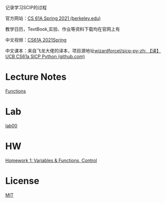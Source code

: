 记录学习SCIP的过程

官方网站：[CS 61A Spring 2021 (berkeley.edu)](https://inst.eecs.berkeley.edu/~cs61a/sp21/)

教学日历，TextBook,实验、作业等资料下载均在官网上有

中文视频：[CS61A 2021Spring](https://www.bilibili.com/video/BV1v64y1Q78o?p=1&vd_source=df6d13d2503b6b933df6c019227194aa)

中文课本：来自飞龙大佬的译本，项目源地址[wizardforcel/sicp-py-zh: 【译】UCB CS61a SICP Python (github.com)](https://github.com/wizardforcel/sicp-py-zh)

# Lecture Notes

[Functions](Notes/Functions.md)



# Lab

[lab00](labs/lab00/lab00.md)





# HW

[Homework 1: Variables & Functions, Control](hw/hw01/hw01.py)



# License

[MIT](LICENSE)



